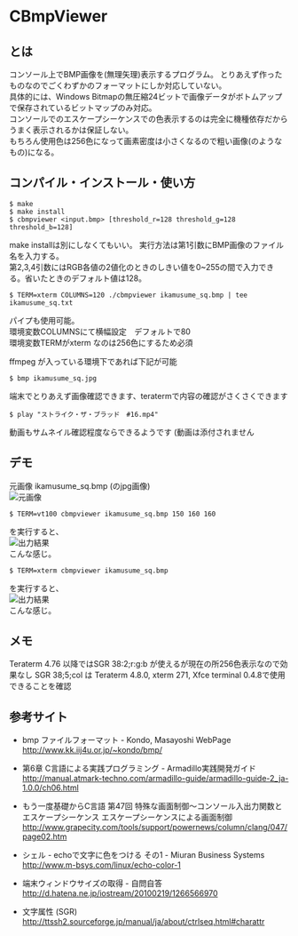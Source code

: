 # CBmpViewer
## とは
コンソール上でBMP画像を(無理矢理)表示するプログラム。
とりあえず作ったものなのでごくわずかのフォーマットにしか対応していない。  
具体的には、Windows Bitmapの無圧縮24ビットで画像データがボトムアップで保存されているビットマップのみ対応。  
コンソールでのエスケープシーケンスでの色表示するのは完全に機種依存だからうまく表示されるかは保証しない。  
もちろん使用色は256色になって画素密度は小さくなるので粗い画像(のようなもの)になる。

## コンパイル・インストール・使い方

    $ make  
    $ make install  
    $ cbmpviewer <input.bmp> [threshold_r=128 threshold_g=128 threshold_b=128]  
make installは別にしなくてもいい。
実行方法は第1引数にBMP画像のファイル名を入力する。  
第2,3,4引数にはRGB各値の2値化のときのしきい値を0~255の間で入力できる。省いたときのデフォルト値は128。  

    $ TERM=xterm COLUMNS=120 ./cbmpviewer ikamusume_sq.bmp | tee ikamusume_sq.txt 
パイプも使用可能。  
環境変数COLUMNSにて横幅設定　デフォルトで80  
環境変数TERMがxterm なのは256色にするため必須  
  
  
  
ffmpeg が入っている環境下であれば下記が可能  

    $ bmp ikamusume_sq.jpg 
端末でとりあえず画像確認できます、teratermで内容の確認がさくさくできます　

    $ play "ストライク・ザ・ブラッド　#16.mp4" 
動画もサムネイル確認程度ならできるようです (動画は添付されません 


## デモ
元画像 ikamusume_sq.bmp (のjpg画像)  
![元画像](https://raw.github.com/kotarot/CBmpViewer/master/ikamusume_sq.jpg)  

    $ TERM=vt100 cbmpviewer ikamusume_sq.bmp 150 160 160
を実行すると、  
![出力結果](https://raw.github.com/kotarot/CBmpViewer/master/Screenshot.png)  
こんな感じ。  

    $ TERM=xterm cbmpviewer ikamusume_sq.bmp
を実行すると、  
![出力結果](https://raw.github.com/katakk/CBmpViewer/master/Screenshot256.png)  
こんな感じ。  

## メモ
Teraterm 4.76 以降ではSGR 38:2;r:g:b が使えるが現在の所256色表示なので効果なし
SGR 38;5;col は Teraterm 4.8.0, xterm 271, Xfce terminal 0.4.8で使用できることを確認

## 参考サイト
* bmp ファイルフォーマット - Kondo, Masayoshi WebPage  
http://www.kk.iij4u.or.jp/~kondo/bmp/  

* 第6章 C言語による実践プログラミング - Armadillo実践開発ガイド  
http://manual.atmark-techno.com/armadillo-guide/armadillo-guide-2_ja-1.0.0/ch06.html  

* もう一度基礎からC言語 第47回 特殊な画面制御～コンソール入出力関数とエスケープシーケンス エスケープシーケンスによる画面制御  
http://www.grapecity.com/tools/support/powernews/column/clang/047/page02.htm  

* シェル - echoで文字に色をつける その1 - Miuran Business Systems  
http://www.m-bsys.com/linux/echo-color-1  

* 端末ウィンドウサイズの取得 - 自問自答  
http://d.hatena.ne.jp/iostream/20100219/1266566970  

* 文字属性 (SGR)  
http://ttssh2.sourceforge.jp/manual/ja/about/ctrlseq.html#charattr
